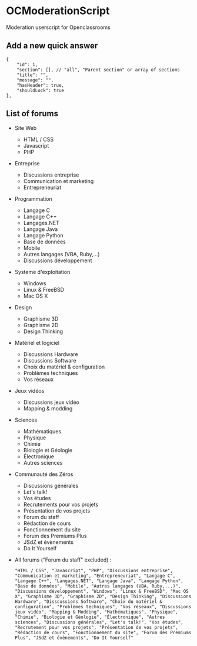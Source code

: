 # OCModerationScript
Moderation userscript for Openclassrooms

## Add a new quick answer
    {
        "id": 1,
        "section": [], // "all", "Parent section" or array of sections
        "title": "",
        "message": "",
        "hasHeader": true,
        "shouldLock": true
    },

## List of forums
- Site Web
	- HTML / CSS
	- Javascript
	- PHP
- Entreprise
	- Discussions entreprise
	- Communication et marketing
	- Entrepreneuriat
- Programmation
	- Langage C
	- Langage C++
	- Langages.NET
	- Langage Java
	- Langage Python
	- Base de données
	- Mobile
	- Autres langages (VBA, Ruby,...)
	- Discussions développement
- Systeme d'exploitation	
	- Windows
	- Linux & FreeBSD
	- Mac OS X
- Design 
	- Graphisme 3D
	- Graphisme 2D
	- Design Thinking
- Matériel et logiciel
	- Discussions Hardware
	- Discussions Software
	- Choix du matériel & configuration
	- Problèmes techniques
	- Vos réseaux
- Jeux vidéos
	- Discussions jeux vidéo
	- Mapping & modding
- Sciences
	- Mathématiques
	- Physique
	- Chimie
	- Biologie et Géologie
	- Électronique
	- Autres sciences
- Communauté des Zéros
	- Discussions générales
	- Let's talk!
	- Vos études
	- Recrutements pour vos projets
	- Présentation de vos projets
	- Forum du staff
	- Rédaction de cours
	- Fonctionnement du site
	- Forum des Premiums Plus
	- JSdZ et évènements
	- Do It Yourself

- All forums ("Forum du staff" excluded) :  
	```
	"HTML / CSS", "Javascript", "PHP", "Discussions entreprise", "Communication et marketing", "Entrepreneuriat", "Langage C", "Langage C++", "Langages.NET", "Langage Java", "Langage Python", "Base de données", "Mobile", "Autres langages (VBA, Ruby,...)", "Discussions développement", "Windows", "Linux & FreeBSD", "Mac OS X", "Graphisme 3D", "Graphisme 2D", "Design Thinking", "Discussions Hardware", "Disscussions Software", "Choix du matériel & configuration", "Problèmes techniques", "Vos réseaux", "Discussions jeux vidéo", "Mapping & Modding", "Mathématiques", "Physique", "Chimie", "Biologie et Géologie", "Électronique", "Autres sciences", "Discussions générales", "Let's talk!", "Vos études", "Recrutement pour vos projets", "Présentation de vos projets", "Rédaction de cours", "Fonctionnement du site", "Forum des Premiums Plus", "JSdZ et évènements", "Do It Yourself"
	```
